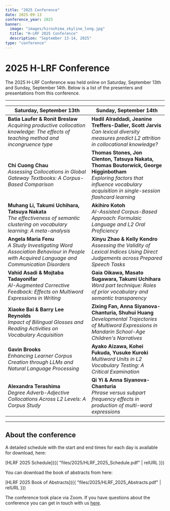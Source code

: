 ```yaml
---
title: "2025 Conference"
date: 2025-09-13
conference_year: 2025
banner:
  image: "images/hiroshima_skyline_long.jpg"
  title: "H-LRF 2025 Conference"
  description: "September 13-14, 2025"
type: "conference"
---
```


<div class="conference-info-section">
  <h1>2025 H-LRF Conference</h1>
  <p>The 2025 H-LRF Conference was held online on Saturday, September 13th and Sunday, September 14th. Below is a list of the presenters and presentations from this conference.</p>
</div>

---

| Saturday, September 13th | Sunday, September 14th |
|-------------------------|------------------------|
| **Batia Laufer & Ronit Breslaw**<br>*Acquiring productive collocation knowledge: The effects of teaching method and incongruence type* | **Hadil Alraddadi, Jeanine Treffers-Daller, Scott Jarvis**<br>*Can lexical diversity measures predict L2 attrition in collocational knowledge?* |
| **Chi Cuong Chau**<br>*Assessing Collocations in Global Gateway Textbooks: A Corpus-Based Comparison* | **Thomas Stones, Jon Clenton, Tatsuya Nakata, Thomas Boutorwick, George Higginbotham**<br>*Exploring factors that influence vocabulary acquisition in single-session flashcard learning* |
| **Muhang Li, Takumi Uchihara, Tatsuya Nakata**<br>*The effectiveness of semantic clustering on vocabulary learning: A meta-analysis* | **Akihiro Kotoh**<br>*AI-Assisted Corpus-Based Approach: Formulaic Language and L2 Oral Proficiency* |
| **Angela Maria Fenu**<br>*A Study Investigating Word Association Behaviour in People with Acquired Language and Communication Disorders* | **Xinyu Zhao & Kelly Kendro**<br>*Assessing the Validity of Lexical Indices Using Direct Judgements across Prepared Speech Tasks* |
| **Vahid Asadi & Mojtaba Tadayonifar**<br>*AI-Augmented Corrective Feedback: Effects on Multiword Expressions in Writing* | **Gaia Oikawa, Masato Sugawara, Takumi Uchihara**<br>*Word part technique: Roles of prior vocabulary and semantic transparency* |
| **Xiaoke Bai & Barry Lee Reynolds**<br>*Impact of Bilingual Glosses and Reading Activities on Vocabulary Acquisition* | **Zixing Fan, Anna Siyanova-Chanturia, Shuhui Huang**<br>*Developmental Trajectories of Multiword Expressions in Mandarin School-Age Children's Narratives* |
| **Gavin Brooks**<br>*Enhancing Learner Corpus Creation through LLMs and Natural Language Processing* | **Ayako Aizawa, Kohei Fukuda, Yusuke Kuroki**<br>*Multiword Units in L2 Vocabulary Testing: A Critical Examination* |
| **Alexandra Terashima**<br>*Degree Adverb-Adjective Collocations Across L2 Levels: A Corpus Study* | **Qi Yi & Anna Siyanova-Chanturia**<br>*Phrase versus subpart frequency effects in production of multi-word expressions* |

---

## About the conference

A detailed schedule with the start and end times for each day is available for download, here:

[HLRF 2025 Schedule]({{ "files/2025/HLRF_2025_Schedule.pdf" | relURL }})

You can download the book of abstracts from here:

[HLRF 2025 Book of Abstracts]({{ "files/2025/HLRF_2025_Abstracts.pdf" | relURL }})

The conference took place via Zoom. If you have questions about the conference you can get in touch with us <a href="https://forms.gle/dNqFScXZk2F7qMpP7" target="_blank">here</a>.
